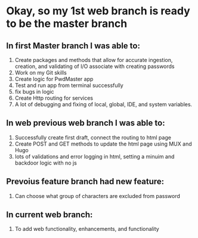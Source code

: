 <h1>Okay, so my 1st web branch is ready to be the master branch</h1>

<h2>In first Master branch I was able to: </h2>
<ol>
<li>Create packages and methods that allow for accurate ingestion, creation, and validating of I/O associate with creating passwords</li>
<li>Work on my Git skills</li>
<li>Create logic for PwdMaster app</li>
<li>Test and run app from terminal successfully</li>
<li>fix bugs in logic</li>
<li>Create Http routing for services</li>
<li>A lot of debugging and fixing of local, global, IDE, and system variables.</li>
</ol>
<h2>In web previous web branch I was able to:</h2>
<ol>
<li>Successfully create first draft, connect the routing to html page</li>
<li>Create POST and GET methods to update the html page using MUX and Hugo</li>
<li>lots of validations and error logging in html, setting a minuim and backdoor logic with no js </li>
</ol>

<h2>Prevoius feature branch had new feature:</h2>
<ol>
<li>Can choose what group of characters are excluded from password</li>
</ol>
<h2>In current web branch:</h2>
<ol>
<li>To add web functionality, enhancements, and functionality</li>
</ol>
